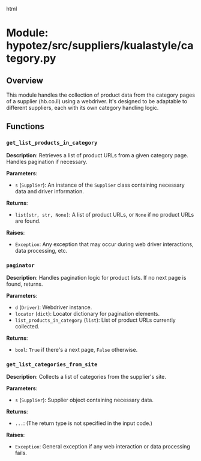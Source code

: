 html
<h1>Module: hypotez/src/suppliers/kualastyle/category.py</h1>

<h2>Overview</h2>
<p>This module handles the collection of product data from the category pages of a supplier (hb.co.il) using a webdriver. It's designed to be adaptable to different suppliers, each with its own category handling logic.</p>

<h2>Functions</h2>

<h3><code>get_list_products_in_category</code></h3>

<p><strong>Description</strong>: Retrieves a list of product URLs from a given category page.  Handles pagination if necessary.</p>

<p><strong>Parameters</strong>:</p>
<ul>
  <li><code>s</code> (<code>Supplier</code>): An instance of the <code>Supplier</code> class containing necessary data and driver information.</li>
</ul>

<p><strong>Returns</strong>:</p>
<ul>
  <li><code>list[str, str, None]</code>: A list of product URLs, or <code>None</code> if no product URLs are found.</li>
</ul>

<p><strong>Raises</strong>:</p>
<ul>
  <li><code>Exception</code>: Any exception that may occur during web driver interactions, data processing, etc.</li>
</ul>


<h3><code>paginator</code></h3>

<p><strong>Description</strong>:  Handles pagination logic for product lists.  If no next page is found, returns.</p>

<p><strong>Parameters</strong>:</p>
<ul>
  <li><code>d</code> (<code>Driver</code>): Webdriver instance.</li>
  <li><code>locator</code> (<code>dict</code>): Locator dictionary for pagination elements.</li>
  <li><code>list_products_in_category</code> (<code>list</code>): List of product URLs currently collected.</li>
</ul>

<p><strong>Returns</strong>:</p>
<ul>
  <li><code>bool</code>: <code>True</code> if there's a next page, <code>False</code> otherwise.</li>
</ul>


<h3><code>get_list_categories_from_site</code></h3>

<p><strong>Description</strong>: Collects a list of categories from the supplier's site.</p>

<p><strong>Parameters</strong>:</p>
<ul>
  <li><code>s</code> (<code>Supplier</code>): Supplier object containing necessary data.</li>
</ul>

<p><strong>Returns</strong>:</p>
<ul>
  <li><code>...</code>:  (The return type is not specified in the input code.)</li>
</ul>


<p><strong>Raises</strong>:</p>
<ul>
  <li><code>Exception</code>: General exception if any web interaction or data processing fails.</li>
</ul>